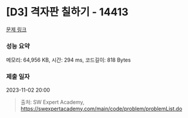 # [D3] 격자판 칠하기 - 14413 

[문제 링크](https://swexpertacademy.com/main/code/problem/problemDetail.do?contestProbId=AYEXgKnKKg0DFARx) 

### 성능 요약

메모리: 64,956 KB, 시간: 294 ms, 코드길이: 818 Bytes

### 제출 일자

2023-11-02 20:00



> 출처: SW Expert Academy, https://swexpertacademy.com/main/code/problem/problemList.do